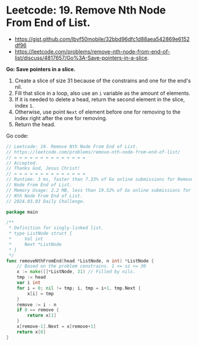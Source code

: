 #  Leetcode: 19. Remove Nth Node From End of List.

- https://gist.github.com/lbvf50mobile/32bbd96dfc1d88aea542869e6152df96
- https://leetcode.com/problems/remove-nth-node-from-end-of-list/discuss/4817657/Go%3A-Save-pointers-in-a-slice.

**Go: Save pointers in a slice.**

1. Create a slice of size 31 because of the constrains and one for the end's
   nil.
2. Fill that slice in a loop, also use an `i` variable as the amount of
   elements.
3. If it is needed to delete a head, return the second element in the slice,
   index `1`.
4. Otherwise, use point `Next` of element before one for removing to the index
   right after the one for removing.
5. Return the head.

Go code:
```Go
// Leetcode: 19. Remove Nth Node From End of List.
// https://leetcode.com/problems/remove-nth-node-from-end-of-list/
// = = = = = = = = = = = = = =
// Accepted.
// Thanks God, Jesus Christ!
// = = = = = = = = = = = = = =
// Runtime: 3 ms, faster than 7.33% of Go online submissions for Remove Nth
// Node From End of List.
// Memory Usage: 2.2 MB, less than 19.52% of Go online submissions for Remove
// Nth Node From End of List.
// 2024.03.03 Daily Challenge.

package main

/**
 * Definition for singly-linked list.
 * type ListNode struct {
 *     Val int
 *     Next *ListNode
 * }
 */
func removeNthFromEnd(head *ListNode, n int) *ListNode {
	// Based on the problem constrains. 1 <= sz <= 30
	x := make([]*ListNode, 31) // Filled by nils.
	tmp := head
	var i int
	for i = 0; nil != tmp; i, tmp = i+1, tmp.Next {
		x[i] = tmp
	}
	remove := i - n
	if 0 == remove {
		return x[1]
	}
	x[remove-1].Next = x[remove+1]
	return x[0]
}
```

